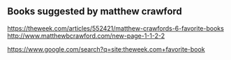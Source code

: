 ## Books suggested by matthew crawford
https://theweek.com/articles/552421/matthew-crawfords-6-favorite-books  
http://www.matthewbcrawford.com/new-page-1-1-2-2  

https://www.google.com/search?q=site:theweek.com+favorite-book  

